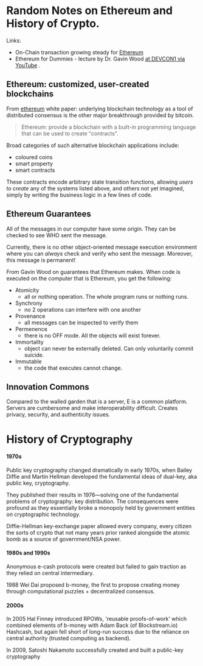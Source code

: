 # Random Notes on Ethereum and History of Crypto. 

Links: 

* On-Chain transaction growing steady for [Ethereum](https://twitter.com/ofnumbers/status/711620882578350080) 
* Ethereum for Dummies - lecture by Dr. Gavin Wood [at DEVCON1 via YouTube][2] .

## Ethereum: customized, user-created blockchains

From [ethereum][1] white paper: underlying blockchain technology as a tool of distributed consensus is the other major breakthrough provided by bitcoin.

> Ethereum: provide a blockchain with a built-in programming language that can be used to create "contracts".

Broad categories of such alternative blockchain applications include: 

* coloured coins
* smart property
* smart contracts

These contracts encode arbitrary state transition functions, allowing *users to create* any of the systems listed above, and others not yet imagined, simply by writing the business logic in a few lines of code.

## Ethereum Guarantees 

All of the messages in our computer have some origin.  They can be checked to see WHO sent the message.

Currently, there is no other object-oriented message execution environment where you can *always* check and verify who sent the message.  Moreover, this message is permanent!

From Gavin Wood on guarantees that Ethereum makes.  When code is executed on the computer that is Ethereum, you get the following:

* Atomicity
	* all or nothing operation.  The whole program runs or nothing runs.
* Synchrony
	* no 2 operations can interfere with one another
* Provenance
	* all messages can be inspected to verify them
* Permenence
	* there is no OFF mode.  All the objects will exist forever.
* Immortality 
	* object can never be externally deleted.  Can only voluntarily commit suicide.
* Immutable 
	* the code that executes cannot change.


## Innovation Commons

Compared to the walled garden that is a server, E is a common platform.  Servers are cumbersome and make interoperability difficult.  Creates privacy, security, and authenticity issues. 


# History of Cryptography

#### 1970s

Public key cryptography changed dramatically in early 1970s, when Bailey Diffie and Martin Hellman developed the fundamental ideas of dual-key, aka public key, cryptography. 

They published their results in 1976—solving one of the fundamental problems of cryptography: key distribution.  The consequences were profound as they essentially broke a monopoly held by government entities on cryptographic technology.

Diffie-Hellman key-exchange paper allowed every company, every citizen the sorts of crypto that not many years prior ranked alongside the atomic bomb as a source of government/NSA power.

#### 1980s and 1990s

Anonymous e-cash protocols were created but failed to gain traction as they relied on central intermediary. 

1988 Wei Dai proposed b-money, the first to propose creating money through computational puzzles + decentralized consensus.  

#### 2000s

In 2005 Hal Finney introduced RPOWs, 'reusable proofs-of-work' which combined elements of b-money with Adam Back (of Blockstream.io) Hashcash, but again fell short of long-run success due to the reliance on central authority (trusted computing as backend).

In 2009, Satoshi Nakamoto successfully created and built a public-key cryptography 

[1]: https://github.com/ethereum/wiki/wiki/White-Paper
[2]: https://www.youtube.com/watch?v=U_LK0t_qaPo&list=LL6rYoXJ_3BbPyWx_GQDDRRQ&index=4&ab_channel=Ethereum